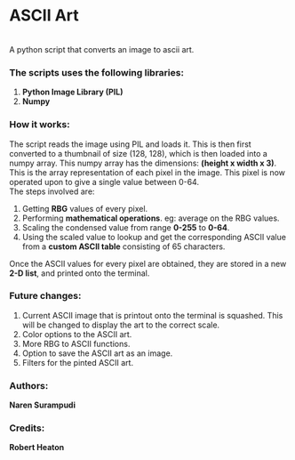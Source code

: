 # ASCII Art
<br>
A python script that converts an image to ascii art.

### The scripts uses the following libraries:
1. **Python Image Library (PIL)**
2. **Numpy**

### How it works:

The script reads the image using PIL and loads it. This is then first converted to a thumbnail of size (128, 128), which is then loaded into a numpy array. This numpy array has the dimensions: **(height x width x 3)**. This is the array representation of each pixel in the image. This pixel is now operated upon to give a single value between 0-64.
<br>The steps involved are:
1. Getting **RBG** values of every pixel.
2. Performing **mathematical operations**. eg: average on the RBG values.
3. Scaling the condensed value from range **0-255** to **0-64**.
4. Using the scaled value to lookup and get the corresponding ASCII value from a **custom ASCII table** consisting of 65 characters.

Once the ASCII values for every pixel are obtained, they are stored in a new **2-D list**, and printed onto the terminal.

### Future changes:

1. Current ASCII image that is printout onto the terminal is squashed. This will be changed to display the art to the correct scale.
2. Color options to the ASCII art.
3. More RBG to ASCII functions.
4. Option to save the ASCII art as an image.
5. Filters for the pinted ASCII art.

### Authors:

**Naren Surampudi**

### Credits:

**Robert Heaton**
